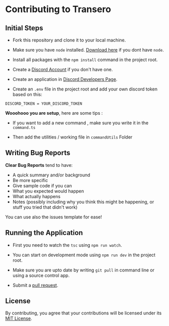 # Contributing to Transero

## Initial Steps

- Fork this repository and clone it to your local machine.

- Make sure you have `node` installed. [Download here](https://nodejs.org/en/) if you dont have `node`.

- Install all packages with the `npm install` command in the project root.

- Create a [Discord Account](https://discord.com/) if you don't have one.

- Create an application in [Discord Developers Page](https://discord.com/developers/applications).

- Create an `.env` file in the project root and add your own discord token based on this:

```env
DISCORD_TOKEN = YOUR_DISCORD_TOKEN
```

**Wooohooo you are setup**, here are some tips :

- If you want to add a new command , make sure you write it in the `command.ts`

- Then add the utilities / working file in `commandUtils` Folder

## Writing Bug Reports

**Clear Bug Reports** tend to have:

- A quick summary and/or background
- Be more specific
- Give sample code if you can
- What you expected would happen
- What actually happens
- Notes (possibly including why you think this might be happening, or stuff you tried that didn't work)

You can use also the issues template for ease!

## Running the Application

- First you need to watch the `tsc` using `npm run watch`.

- You can start on development mode using `npm run dev` in the project root.

- Make sure you are upto date by writing `git pull` in command line or using a source control app.

- Submit a [pull request](https://github.com/itstyonirwansyah/transero-bot/pulls).

## License

By contributing, you agree that your contributions will be licensed under its [MIT License](https://github.com/itstyonirwansyah/transero-bot/blob/master/LICENSE).
